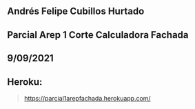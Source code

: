 ## Andrés Felipe Cubillos Hurtado
## Parcial Arep 1 Corte Calculadora Fachada
## 9/09/2021
## Heroku:
> https://parcial1arepfachada.herokuapp.com/
